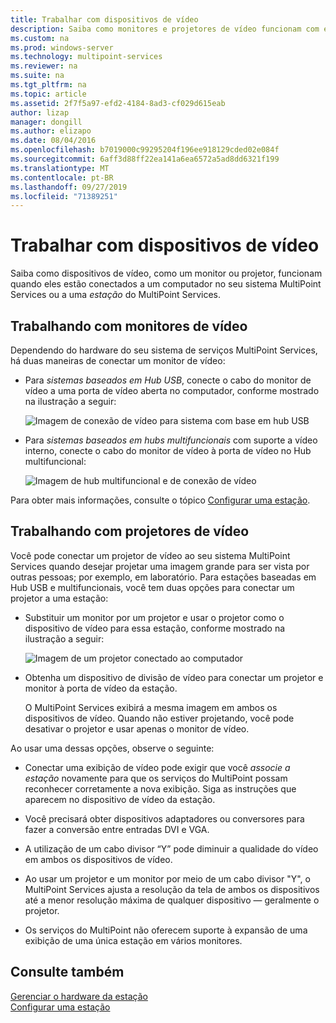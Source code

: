 ```yaml
---
title: Trabalhar com dispositivos de vídeo
description: Saiba como monitores e projetores de vídeo funcionam com estações nos serviços do MultiPoint
ms.custom: na
ms.prod: windows-server
ms.technology: multipoint-services
ms.reviewer: na
ms.suite: na
ms.tgt_pltfrm: na
ms.topic: article
ms.assetid: 2f7f5a97-efd2-4184-8ad3-cf029d615eab
author: lizap
manager: dongill
ms.author: elizapo
ms.date: 08/04/2016
ms.openlocfilehash: b7019000c99295204f196ee918129cded02e084f
ms.sourcegitcommit: 6aff3d88ff22ea141a6ea6572a5ad8dd6321f199
ms.translationtype: MT
ms.contentlocale: pt-BR
ms.lasthandoff: 09/27/2019
ms.locfileid: "71389251"
---
```

# <a name="work-with-video-devices"></a>Trabalhar com dispositivos de vídeo
Saiba como dispositivos de vídeo, como um monitor ou projetor, funcionam quando eles estão conectados a um computador no seu sistema MultiPoint Services ou a uma *estação* do MultiPoint Services.  
  
## <a name="working-with-video-monitors"></a>Trabalhando com monitores de vídeo  
Dependendo do hardware do seu sistema de serviços MultiPoint Services, há duas maneiras de conectar um monitor de vídeo:  
  
-   Para *sistemas baseados em Hub USB*, conecte o cabo do monitor de vídeo a uma porta de vídeo aberta no computador, conforme mostrado na ilustração a seguir:  
  
    ![Imagem de conexão de vídeo para sistema com base em hub USB](./media/WMSVideoConnection.gif)  
  
-   Para *sistemas baseados em hubs multifuncionais* com suporte a vídeo interno, conecte o cabo do monitor de vídeo à porta de vídeo no Hub multifuncional:  
  
    ![Imagem de hub multifuncional e de conexão de vídeo](./media/WMSMultifunctionHubVideoConnection.gif)  
  
Para obter mais informações, consulte o tópico [Configurar uma estação](Set-Up-a-Station.md).  
  
## <a name="working-with-video-projectors"></a>Trabalhando com projetores de vídeo  
Você pode conectar um projetor de vídeo ao seu sistema MultiPoint Services quando desejar projetar uma imagem grande para ser vista por outras pessoas; por exemplo, em laboratório. Para estações baseadas em Hub USB e multifuncionais, você tem duas opções para conectar um projetor a uma estação:  
  
-   Substituir um monitor por um projetor e usar o projetor como o dispositivo de vídeo para essa estação, conforme mostrado na ilustração a seguir:  
  
    ![Imagem de um projetor conectado ao computador](./media/WMSVideoProjectorConnection.gif)  
  
-   Obtenha um dispositivo de divisão de vídeo para conectar um projetor e monitor à porta de vídeo da estação.  
  
    O MultiPoint Services exibirá a mesma imagem em ambos os dispositivos de vídeo. Quando não estiver projetando, você pode desativar o projetor e usar apenas o monitor de vídeo.  
  
Ao usar uma dessas opções, observe o seguinte:  
  
-   Conectar uma exibição de vídeo pode exigir que você *associe a estação* novamente para que os serviços do MultiPoint possam reconhecer corretamente a nova exibição. Siga as instruções que aparecem no dispositivo de vídeo da estação.  
  
-   Você precisará obter dispositivos adaptadores ou conversores para fazer a conversão entre entradas DVI e VGA.  
  
-   A utilização de um cabo divisor “Y” pode diminuir a qualidade do vídeo em ambos os dispositivos de vídeo.  
  
-   Ao usar um projetor e um monitor por meio de um cabo divisor "Y", o MultiPoint Services ajusta a resolução da tela de ambos os dispositivos até a menor resolução máxima de qualquer dispositivo — geralmente o projetor.  
  
-   Os serviços do MultiPoint não oferecem suporte à expansão de uma exibição de uma única estação em vários monitores.  
  
## <a name="see-also"></a>Consulte também  
[Gerenciar o hardware da estação](Manage-Station-Hardware.md)  
[Configurar uma estação](Set-Up-a-Station.md) 